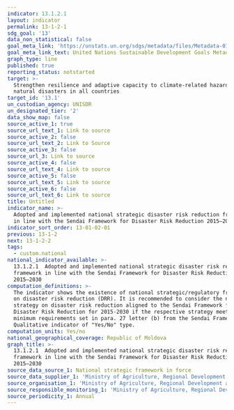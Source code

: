 ```yaml
---
indicator: 13.1.2.1
layout: indicator
permalink: 13-1-2-1
sdg_goal: '13'
data_non_statistical: false
goal_meta_link: 'https://unstats.un.org/sdgs/metadata/files/Metadata-01-05-03.pdf'
goal_meta_link_text: United Nations Sustainable Development Goals Metadata (pdf 759kB)
graph_type: line
published: true
reporting_status: notstarted
target: >-
  Strengthen resilience and adaptive capacity to climate-related hazards and
  natural disasters in all countries
target_id: '13.1'
un_custodian_agency: UNISDR
un_designated_tier: '2'
data_show_map: false
source_active_1: true
source_url_text_1: Link to source
source_active_2: false
source_url_text_2: Link to Source
source_active_3: false
source_url_3: Link to source
source_active_4: false
source_url_text_4: Link to source
source_active_5: false
source_url_text_5: Link to source
source_active_6: false
source_url_text_6: Link to source
title: Untitled
indicator_name: >-
  Adopted and implemented national strategic disaster risk reduction framework
  in line with the Sendai Framework for Disaster Risk Reduction 2015–2030
indicator_sort_order: 13-01-02-01
previous: 13-1-2
next: 13-1-2-2
tags:
  - custom.national
national_indicator_available: >-
  13.1.2.1  Adopted and implemented national strategic disaster risk reduction
  framework in line with the Sendai Framework for Disaster Risk Reduction
  2015–2030
computation_definitions: >-
  The indicator shows the existence of national strategic/regulatory framework
  on disaster risk reduction (DRR). It is recommended to consider the national
  strategy on disaster risk reduction aligned to the Sendai Framework for
  Disaster Risk Reduction for 2015-2030 if the respective strategy meets the
  minimum requirements set in para. 27 letter (b) from the Sendai Framework.
  Qualitative indicator of "Yes/No" type.
computation_units: Yes/no
national_geographical_coverage: Republic of Moldova
graph_title: >-
  13.1.2.1  Adopted and implemented national strategic disaster risk reduction
  framework in line with the Sendai Framework for Disaster Risk Reduction
  2015–2030
source_data_source_1: National strategic framework in force
source_data_supplier_1: 'Ministry of Agriculture, Regional Development and Environment'
source_organisation_1: 'Ministry of Agriculture, Regional Development and Environment'
source_responsible_monitoring_1: 'Ministry of Agriculture, Regional Development and Environment'
source_periodicity_1: Annual
---
```

